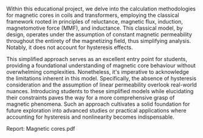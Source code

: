 Within this educational project, we delve into the calculation methodologies for magnetic cores in coils and transformers, employing the classical framework
rooted in principles of reluctance, magnetic flux, induction, magnetomotive force (MMF), and inductance. This classical model, by design, operates under the assumption
of constant magnetic permeability throughout the entirety of the magnetizing field, thus simplifying analysis. Notably, it does not account for hysteresis effects.

This simplified approach serves as an excellent entry point for students, providing a foundational understanding of magnetic core behaviour without overwhelming complexities.
Nonetheless, it's imperative to acknowledge the limitations inherent in this model. Specifically, the absence of hysteresis consideration and the assumption of linear permeability overlook real-world nuances. Introducing students to these simplified models while elucidating their constraints paves the way for a more comprehensive grasp of magnetic phenomena. Such an approach cultivates a solid foundation for future exploration into advanced studies or practical applications where accounting for hysteresis and nonlinearity becomes indispensable.

Report: Magnetic cores.pdf
